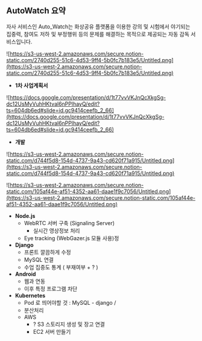 ## AutoWatch 요약

자사 서비스인 Auto_Watch는 화상공유 플랫폼을 이용한 강의 및 시험에서 야기되는 집중력, 참여도 저하 및 부정행위 등의 문제를 해결하는 목적으로 제공되는 자동 감독 서비스입니다.

![https://s3-us-west-2.amazonaws.com/secure.notion-static.com/2740d255-51c6-4d53-9ff4-5b0fc7b183e5/Untitled.png](https://s3-us-west-2.amazonaws.com/secure.notion-static.com/2740d255-51c6-4d53-9ff4-5b0fc7b183e5/Untitled.png)

- **1차 사업계획서**

![https://docs.google.com/presentation/d/1t77vvVKJnQcXkgSg-dc12UsMyVuhHKtval6nPPlhayQ/edit?ts=604db6ed#slide=id.gc9414ceefb_2_66](https://docs.google.com/presentation/d/1t77vvVKJnQcXkgSg-dc12UsMyVuhHKtval6nPPlhayQ/edit?ts=604db6ed#slide=id.gc9414ceefb_2_66)

- **개발**

![https://s3-us-west-2.amazonaws.com/secure.notion-static.com/d744f5d8-154d-4737-9a43-cd620f71a915/Untitled.png](https://s3-us-west-2.amazonaws.com/secure.notion-static.com/d744f5d8-154d-4737-9a43-cd620f71a915/Untitled.png)

![https://s3-us-west-2.amazonaws.com/secure.notion-static.com/105af44e-af51-4352-aa61-daae1f9c7056/Untitled.png](https://s3-us-west-2.amazonaws.com/secure.notion-static.com/105af44e-af51-4352-aa61-daae1f9c7056/Untitled.png)

- **Node.js**
    - WebRTC 서버 구축 (Signaling Server)
        - 실시간 영상정보 처리
    - Eye tracking (WebGazer.js 모듈 사용)정
- **Django**
    - 프론트 깔끔하게 수정
    - MySQL 연결
    - 수업 집중도 통계 ( 부재여부 + ?  )
- **Android**
    - 웹과 연동
    - 이후 특정 프로그램 차단
- **Kubernetes**
    - Pod 로 띄어야할 것 : MySQL - django /
    - 분산처리
    - AWS
        - ? S3 스토리지 생성 및 장고 연결
        - EC2 서버 만들기